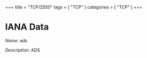 +++
title = "TCP/2550"
tags = [ "TCP" ]
categories = [ "TCP" ]
+++

# IANA Data

_Name:_ ads

_Description:_ ADS


